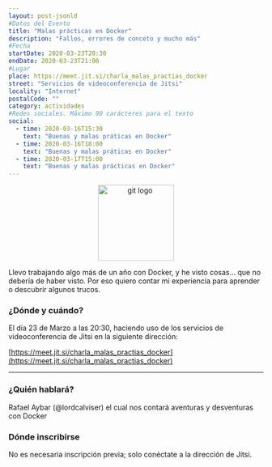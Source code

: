 ```yaml
---
layout: post-jsonld
#Datos del Evento
title: "Malas prácticas en Docker"
description: "Fallos, errores de conceto y mucho más"
#Fecha
startDate: 2020-03-23T20:30
endDate: 2020-03-23T21:00
#Lugar
place: https://meet.jit.si/charla_malas_practias_docker
street: "Servicios de videoconferencia de Jitsi"
locality: "Internet"
postalCode: ""
category: actividades
#Redes sociales. Máximo 90 carácteres para el texto
social:
  - time: 2020-03-16T15:30
    text: "Buenas y malas práticas en Docker"
  - time: 2020-03-16T18:00
    text: "Buenas y malas práticas en Docker"
  - time: 2020-03-17T15:00
    text: "Buenas y malas prácticas en Docker"
---
```


<p align="center">
  <img style="width:150px;" src="https://git-scm.com/images/logos/2color-lightbg@2x.png" alt="git logo" />
</p>

Llevo trabajando algo más de un año con Docker, y he visto cosas... que no debería de haber visto. Por eso quiero contar mi experiencia para aprender o descubrir algunos trucos.



### ¿Dónde y cuándo?

El día 23 de Marzo a las 20:30, haciendo uso de los servicios de videoconferencia de Jitsi en la siguiente dirección:

[https://meet.jit.si/charla_malas_practias_docker](https://meet.jit.si/charla_malas_practias_docker)

---

### ¿Quién hablará?

Rafael Aybar (@lordcalviser) el cual nos contará aventuras y desventuras con Docker

### Dónde inscribirse

No es necesaria inscripción previa; solo conéctate a la dirección de Jitsi.
